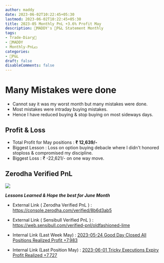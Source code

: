 ```yaml
---
author: maddy
date: 2023-06-02T10:22:45+05:30
lastmod: 2023-06-02T10:22:45+05:30
title: 2023-05 Monthly PnL +3.6% Profit May
description: 🧔MADDY's 💸P&L Statement Monthly
tags:
- Trade-Diary📗
- 🧔MADDY
- Monthly-PnL💵 
categories: 
- 💸P&L
draft: false
disableComments: false
---
```

# Many Mistakes were done

- Cannot say it was my worst month but many mistakes were done.
- Most mistakes were intraday buying mistakes.
- Hence I have reduced buying & stop buying on most sideways days.

## Profit & Loss

- Total Profit for May positions : **₹ 12,639/-**
- Biggest Lesson : Loss on option buying debacle where I didn't honored stoploss & compromised my discipline.
- Biggest Loss : ₹ -22,621/- on one way move.

## Zerodha Verified PnL

![](https://i.imgur.com/yC29Cqt.png)

***Lessons Learned & Hope the best for June Month***

- External Link ( Zerodha Verified PnL ) :  https://console.zerodha.com/verified/8b6d3ab5
- External Link ( Sensibull Verified PnL ) : https://web.sensibull.com/verified-pnl/oldfashioned-lime

- Internal Link (Last Week May) : [2023-05-24 Good Day Closed All Positions Realized Profit +7,983](<2023-05-24%20Good%20Day%20Closed%20All%20Positions%20Realized%20Profit%20+7,983.md>)
- Internal Link (Last Position May) : [2023-06-01 Tricky Executions Expiry Profit Realized +7,727](<2023-06-01%20Tricky%20Executions%20Expiry%20Profit%20Realized%20+7,727.md>)

